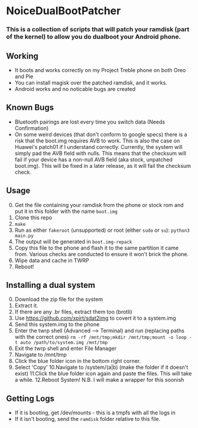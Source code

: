 # NoiceDualBootPatcher
 
### This is a collection of scripts that will patch your ramdisk (part of the kernel) to allow you do dualboot your Android phone.

## Working
- It boots and works correctly on my Project Treble phone on both Oreo and Pie
- You can install magisk over the patched ramdisk, and it works.
- Android works and no noticable bugs are created

## Known Bugs
- Bluetooth pairings are lost every time you switch data (Needs Confirmation)
- On some weird devices (that don't conform to google specs) there is a risk that the boot.img requires AVB to work. This is also the case on Huawei's patch01 if I understand correctly. Currently, the system will simply pad the AVB field with nulls. This means that the checksum will fail if your device has a non-null AVB field (aka stock, unpatched boot.img). This will be fixed in a later release, as it will fail the checksum check. 

## Usage
0. Get the file containing your ramdisk from the phone or stock rom and put it in this folder with the name `boot.img`
1. Clone this repo
2. `make`
3. Run as either `fakeroot` (unsupported) or root (either `sudo` or `su`): `python3 main.py`
4. The output will be generated in `boot.img-repack`
5. Copy this file to the phone and flash it to the same partition it came from. Various checks are conducted to ensure it won't brick the phone.
6. Wipe data and cache in TWRP
7. Reboot!

## Installing a dual system
0. Download the zip file for the system
1. Extract it.
2. If there are any .br files, extract them too (brotli)
3. Use https://github.com/xpirt/sdat2img to covert it to a system.img
4. Send this system.img to the phone
5. Enter the twrp shell (Advanced --> Terminal) and run (replacing paths with the correct ones) `rm -rf /mnt/tmp;mkdir /mnt/tmp;mount -o loop -t auto /path/to/system.img /mnt/tmp`
6. Exit the twrp shell and enter File Manager
7. Navigate to /mnt/tmp
8. Click the blue folder icon in the bottom right corner.
9. Select 'Copy'
10.Navigate to /system/(a|b) (make the folder if it doesn't exist)
11.Click the blue folder icon again and paste the files. This will take a while.
12.Reboot System!
N.B. I will make a wrapper for this soonish

## Getting Logs
- If it is booting, get /dev/mounts - this is a tmpfs with all the logs in
- If it isn't booting, send the `ramdisk` folder relative to this file.
